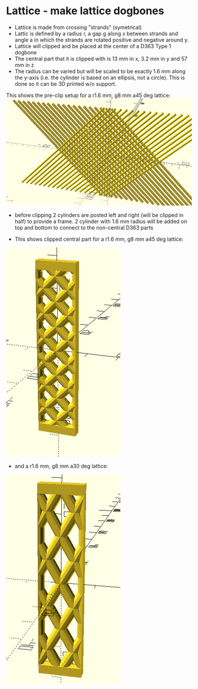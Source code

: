 # Lattice - make lattice dogbones

- Lattice is made from crossing "strands" (symetrical)
- Lattic is defined by a radius r, a gap g along x between strands and angle a in which the strands are rotated positive and negative around y.
- Lattice will clipped and be placed at the center of a D363 Type 1 dogbone
- The central part that it is clipped with is  13 mm in x, 3.2 mm in y and 57 mm in z  
- The radius can be varied but will be scaled to be exactly 1.6 mm along the y-axis (i.e. the cylinder is based on an ellipsis, not a circle). This is done so it can be 3D printed w/o support.   

This shows the pre-clip setup for a r1.6 mm, g8 mm a45 deg lattice:
![](imgs\lattice_r1.6_g8_a45.PNG)

- before clipping 2 cylinders are posted left and right (will be clipped in half) to provide a frame. 2 cylinder with 1.6 mm radius will be added on top and bottom to connect to the non-central D363 parts

- This shows clipped central part for a r1.6 mm, g8 mm a45 deg lattice:

![](imgs\clipped_r1.6_g8_a45.PNG)

- and a r1.6 mm, g8 mm a30 deg lattice:

![](imgs\clipped_r1.6_g8_a30.PNG)